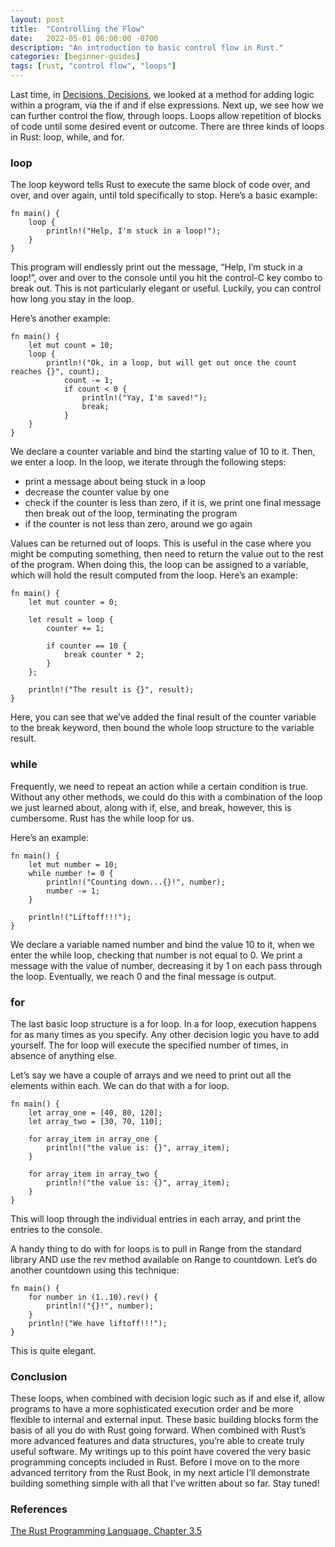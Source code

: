 ```yaml
---
layout: post
title:  "Controlling the Flow"
date:   2022-05-01 06:00:00 -0700
description: "An introduction to basic control flow in Rust."
categories: [beginner-guides]
tags: [rust, "control flow", "loops"]
---
```


Last time, in [Decisions, Decisions](@/blog/2022/2022_04_27_decisions_decisions.md), we looked at a method for adding logic within a program, via the if and if else expressions. Next up, we see how we can further control the flow, through loops. Loops allow repetition of blocks of code until some desired event or outcome. There are three kinds of loops in Rust: loop, while, and for.

<!--more-->

### loop

The loop keyword tells Rust to execute the same block of code over, and over, and over again, until told specifically to stop. Here’s a basic example:

```
fn main() {
	loop {
		println!("Help, I'm stuck in a loop!");
	}
}
```

This program will endlessly print out the message, “Help, I’m stuck in a loop!”, over and over to the console until you hit the control-C key combo to break out. This is not particularly elegant or useful. Luckily, you can control how long you stay in the loop.

Here’s another example:

```
fn main() {
	let mut count = 10;
	loop {
		println!("Ok, in a loop, but will get out once the count reaches {}", count);
			count -= 1;
			if count < 0 {
				println!("Yay, I'm saved!");
				break;
			}
	}
}
```

We declare a counter variable and bind the starting value of 10 to it. Then, we enter a loop. In the loop, we iterate through the following steps:

- print a message about being stuck in a loop
- decrease the counter value by one
- check if the counter is less than zero, if it is, we print one final message then break out of the loop, terminating the program
- if the counter is not less than zero, around we go again

Values can be returned out of loops. This is useful in the case where you might be computing something, then need to return the value out to the rest of the program. When doing this, the loop can be assigned to a variable, which will hold the result computed from the loop. Here’s an example:

```
fn main() {
	let mut counter = 0;

	let result = loop {
		counter += 1;

		if counter == 10 {
			break counter * 2;
		}
	};

	println!("The result is {}", result);
}
```

Here, you can see that we’ve added the final result of the counter variable to the break keyword, then bound the whole loop structure to the variable result.

### while

Frequently, we need to repeat an action while a certain condition is true. Without any other methods, we could do this with a combination of the loop we just learned about, along with if, else, and break, however, this is cumbersome. Rust has the while loop for us.

Here’s an example:

```
fn main() {
	let mut number = 10;
	while number != 0 {
		println!("Counting down...{}!", number);
		number -= 1;
	}

	println!("Liftoff!!!");
}
```

We declare a variable named number and bind the value 10 to it, when we enter the while loop, checking that number is not equal to 0. We print a message with the value of number, decreasing it by 1 on each pass through the loop. Eventually, we reach 0 and the final message is output.

### for

The last basic loop structure is a for loop. In a for loop, execution happens for as many times as you specify. Any other decision logic you have to add yourself. The for loop will execute the specified number of times, in absence of anything else.

Let’s say we have a couple of arrays and we need to print out all the elements within each. We can do that with a for loop.

```
fn main() {
	let array_one = [40, 80, 120];
	let array_two = [30, 70, 110];

	for array_item in array_one {
		println!("the value is: {}", array_item);
	}

	for array_item in array_two {
		println!("the value is: {}", array_item);
	}
}
```

This will loop through the individual entries in each array, and print the entries to the console.

A handy thing to do with for loops is to pull in Range from the standard library AND use the rev method available on Range to countdown. Let’s do another countdown using this technique:

```
fn main() {
	for number in (1..10).rev() {
		println!("{}!", number);
	}
	println!("We have liftoff!!!");
}
```

This is quite elegant.

### Conclusion

These loops, when combined with decision logic such as if and else if, allow programs to have a more sophisticated execution order and be more flexible to internal and external input. These basic building blocks form the basis of all you do with Rust going forward. When combined with Rust’s more advanced features and data structures, you’re able to create truly useful software. My writings up to this point have covered the very basic programming concepts included in Rust. Before I move on to the more advanced territory from the Rust Book, in my next article I’ll demonstrate building something simple with all that I’ve written about so far. Stay tuned!

### References

[The Rust Programming Language, Chapter 3.5](https://doc.rust-lang.org/book/ch03-05-control-flow.html)
